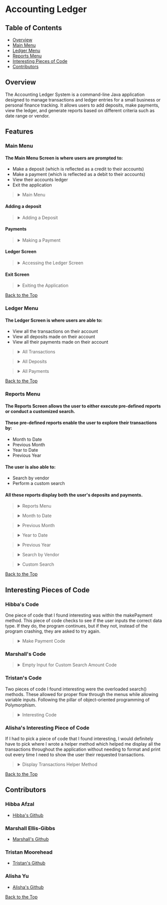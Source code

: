 # Accounting Ledger

## Table of Contents
- [Overview](https://github.com/tmoore8/AccountingLedgerVersion2.0?tab=readme-ov-file#overview)
- [Main Menu](https://github.com/tmoore8/AccountingLedgerVersion2.0?tab=readme-ov-file#main-menu)
- [Ledger Menu](https://github.com/tmoore8/AccountingLedgerVersion2.0?tab=readme-ov-file#ledger-menu)
- [Reports Menu](https://github.com/tmoore8/AccountingLedgerVersion2.0?tab=readme-ov-file#reports-menu)
- [Interesting Pieces of Code](https://github.com/tmoore8/AccountingLedgerVersion2.0?tab=readme-ov-file#interesting-pieces-of-code)
- [Contributors](https://github.com/tmoore8/AccountingLedgerVersion2.0?tab=readme-ov-file#contributors)

## Overview

The Accounting Ledger System is a command-line Java application designed to manage transactions and ledger entries for a small business or personal finance tracking. It allows users to add deposits, make payments, view the ledger, and generate reports based on different criteria such as date range or vendor.

## Features

### Main Menu

#### The Main Menu Screen is where users are prompted to:
- Make a deposit (which is reflected as a credit to their accounts)
- Make a payment (which is reflected as a debit to their accounts)
- View their accounts ledger
- Exit the application

><details>
><summary> Main Menu </summary>
>
> ![MainMenu.JPG](src/main/java/com/ps/Images/MainMenu.JPG)
></details>

#### Adding a deposit

><details>
><summary> Adding a Deposit </summary>
>
> ![AddDeposit.JPG](src/main/java/com/ps/Images/AddDeposit.JPG)
></details>

#### Payments

><details>
><summary> Making a Payment </summary>
>
> ![MakePayment.JPG](src/main/java/com/ps/Images/MakePayment.JPG)
></details>

#### Ledger Screen

><details>
><summary> Accessing the Ledger Screen </summary>
>
> ![LedgerMenu.JPG](src/main/java/com/ps/Images/LedgerMenu.JPG)
></details>

#### Exit Screen

><details>
><summary> Exiting the Application </summary>
>
> ![ExitScreen.JPG](src/main/java/com/ps/Images/ExitScreen.JPG)
></details>

[Back to the Top]()

### Ledger Menu
#### The Ledger Screen is where users are able to:
- View all the transactions on their account
- View all deposits made on their account
- View all their payments made on their account

><details>
><summary> All Transactions </summary>
>
> ![LedgerMenu.JPG](src/main/java/com/ps/Images/LedgerMenu.JPG)
></details>

><details>
><summary> All Deposits </summary>
>
> ![AllDeposits.JPG](src/main/java/com/ps/Images/AllDeposits.JPG)
></details>

><details>
><summary> All Payments </summary>
>
> ![AllPayments.JPG](src/main/java/com/ps/Images/AllPayments.JPG)
></details>

[Back to the Top](https://github.com/tmoore8/AccountingLedgerVersion2.0?tab=readme-ov-file#table-of-contents)

### Reports Menu
#### The Reports Screen allows the user to either execute pre-defined reports or conduct a customized search.
#### These pre-defined reports enable the user to explore their transactions by:
- Month to Date
- Previous Month
- Year to Date
- Previous Year
#### The user is also able to:
- Search by vendor
- Perform a custom search
#### All these reports display both the user's deposits and payments.
><details>
><summary> Reports Menu </summary>
>
> ![ReportsMenu.JPG](src/main/java/com/ps/Images/ReportsMenu.JPG)
></details>

><details>
><summary> Month to Date </summary>
>
> ![MonthToDate.JPG](src/main/java/com/ps/Images/MonthToDate.JPG)
></details>

><details>
><summary> Previous Month </summary>
>
> ![PreviousMonth.JPG](src/main/java/com/ps/Images/PreviousMonth.JPG)
></details>

><details>
><summary> Year to Date </summary>
>
> ![YearToDate.JPG](src/main/java/com/ps/Images/YearToDate.JPG)
></details>

><details>
><summary> Previous Year </summary>
>
> ![PreviousYear.JPG](src/main/java/com/ps/Images/PreviousYear.JPG)
></details>

><details>
><summary> Search by Vendor </summary>
>
> ![VendorSearch.JPG](src/main/java/com/ps/Images/VendorSearch.JPG)
></details>

><details>
><summary> Custom Search </summary>
>
> ![CustomSearch.JPG](src/main/java/com/ps/Images/CustomSearch.JPG)
></details>

[Back to the Top](https://github.com/tmoore8/AccountingLedgerVersion2.0?tab=readme-ov-file#table-of-contents)

## Interesting Pieces of Code

### Hibba's Code

One piece of code that I found interesting was within the makePayment method. This piece of code checks to see if the user inputs the correct data type. If they do, the program continues, but if they not, instead of the program crashing, they are asked to try again.

><details>
><summary> Make Payment Code </summary>
>
> <img width="1055" alt="Screenshot 2024-07-16 at 7 40 23 PM" src="https://github.com/user-attachments/assets/5d79614c-705c-49b9-aeda-58621fec5b3f">
>
></details>

### Marshall's Code

><details>
><summary> Empty Input for Custom Search Amount Code </summary>
>
> ![MarshallInterestingPieceOfCode.PNG](src\main\java\com\ps\Images\MarshallInterestingPieceOfCode.PNG)
></details>

### Tristan's Code
Two pieces of code I found interesting were the overloaded search() methods. These allowed for proper flow through the menus while allowing variable inputs. Following the pillar of object-oriented programming of Polymorphism.

><details>
><summary> Interesting Code </summary>
>
><img width="1026" alt="Search1" src="https://github.com/user-attachments/assets/aea302b5-3733-41ad-818f-a45c50a188d3">
><img width="999" alt="search2" src="https://github.com/user-attachments/assets/af839875-b6f9-4f2d-9682-d6ecc4364137">
></details>

### Alisha's Interesting Piece of Code

If I had to pick a piece of code that I found interesting, I would definitely have to pick where I wrote a  helper method 
which helped me display all the transactions throughout the application without needing to format and print out every time 
I need to show the user their requested transactions.

><details>
><summary> Display Transactions Helper Method </summary>
>
> ![displayTransactionCode.JPG](src/main/java/com/ps/Images/displayTransactionCode.JPG)
></details>

[Back to the Top](https://github.com/tmoore8/AccountingLedgerVersion2.0?tab=readme-ov-file#table-of-contents)

## Contributors

### Hibba Afzal

- [Hibba's Github](https://github.com/hibbaafzal)

### Marshall Ellis-Gibbs

- [Marshall's Github](https://github.com/MarshallE-G)

### Tristan Moorehead 

- [Tristan's Github](https://github.com/tmoore8)

### Alisha Yu

- [Alisha's Github](https://github.com/alyu15)

[Back to the Top](https://github.com/tmoore8/AccountingLedgerVersion2.0?tab=readme-ov-file#table-of-contents)
